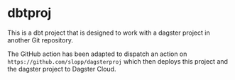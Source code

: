 # dbtproj

This is a dbt project that is designed to work with a dagster project in another Git repository.

The GitHub action has been adapted to dispatch an action on `https://github.com/slopp/dagsterproj` which then deploys this project and the dagster project to Dagster Cloud.
